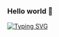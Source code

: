 ### Hello world 👋

[![Typing SVG](https://readme-typing-svg.demolab.com?font=Montserrat&pause=1000&color=F7B1D2&center=true&width=435&lines=Welcome+to+my+Github;My+name+is+Micaela;I'm+software+developer)](https://git.io/typing-svg)

 
